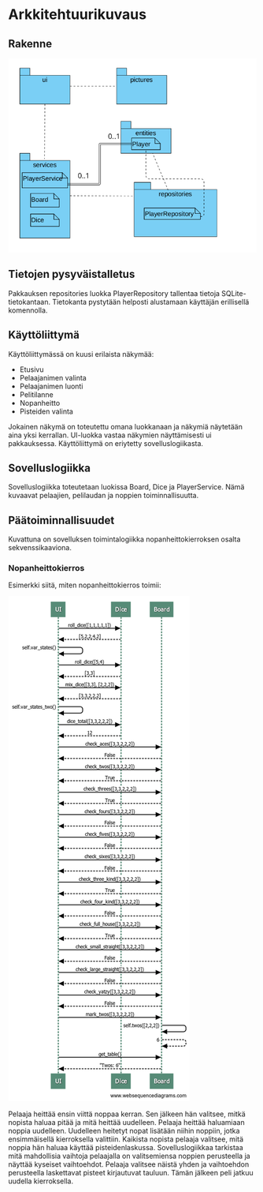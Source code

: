 # Arkkitehtuurikuvaus

## Rakenne

![Pakkausrakenne](./kuvat/arkkitehtuuri_pakkauskaavio.png)

## Tietojen pysyväistalletus

Pakkauksen repositories luokka PlayerRepository tallentaa tietoja SQLite-tietokantaan. Tietokanta pystytään helposti alustamaan käyttäjän erillisellä komennolla.

## Käyttöliittymä

Käyttöliittymässä on kuusi erilaista näkymää:

- Etusivu
- Pelaajanimen valinta
- Pelaajanimen luonti
- Pelitilanne
- Nopanheitto
- Pisteiden valinta

Jokainen näkymä on toteutettu omana luokkanaan ja näkymiä näytetään aina yksi kerrallan. UI-luokka vastaa näkymien näyttämisesti ui pakkauksessa. Käyttöliittymä on eriytetty sovelluslogiikasta.

## Sovelluslogiikka

Sovelluslogiikka toteutetaan luokissa Board, Dice ja PlayerService. Nämä kuvaavat pelaajien, pelilaudan ja noppien toiminnallisuutta.

## Päätoiminnallisuudet

Kuvattuna on sovelluksen toimintalogiikka nopanheittokierroksen osalta sekvenssikaaviona.

### Nopanheittokierros

Esimerkki siitä, miten nopanheittokierros toimii:

![Heittokierros](./kuvat/sekvenssikaavio_kierros.png)

Pelaaja heittää ensin viittä noppaa kerran. Sen jälkeen hän valitsee, mitkä nopista haluaa pitää ja mitä heittää uudelleen. Pelaaja heittää haluamiaan noppia uudelleen. Uudelleen heitetyt nopat lisätään niihin noppiin, jotka ensimmäisellä kierroksella valittiin. Kaikista nopista pelaaja valitsee, mitä noppia hän haluaa käyttää pisteidenlaskussa. Sovelluslogiikkaa tarkistaa mitä mahdollisia vaihtoja pelaajalla on valitsemiensa noppien perusteella ja näyttää kyseiset vaihtoehdot. Pelaaja valitsee näistä yhden ja vaihtoehdon perusteella laskettavat pisteet kirjautuvat tauluun. Tämän jälkeen peli jatkuu uudella kierroksella.
